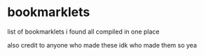 # bookmarklets
list of bookmarklets i found all compiled in one place

also credit to anyone who made these idk who made them so yea
